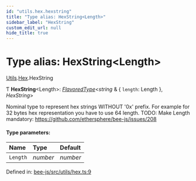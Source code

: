```yaml
---
id: "utils.hex.hexstring"
title: "Type alias: HexString<Length>"
sidebar_label: "HexString"
custom_edit_url: null
hide_title: true
---
```


# Type alias: HexString<Length\>

[Utils](../modules/utils.md).[Hex](../modules/utils.hex.md).HexString

Ƭ **HexString**<Length\>: [*FlavoredType*](flavoredtype.md)<*string* & { `length`: Length  }, *HexString*\>

Nominal type to represent hex strings WITHOUT '0x' prefix.
For example for 32 bytes hex representation you have to use 64 length.
TODO: Make Length mandatory: https://github.com/ethersphere/bee-js/issues/208

#### Type parameters:

Name | Type | Default |
:------ | :------ | :------ |
`Length` | *number* | *number* |

Defined in: [bee-js/src/utils/hex.ts:9](https://github.com/ethersphere/bee-js/blob/430becc/src/utils/hex.ts#L9)
